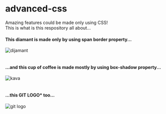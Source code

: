 
# advanced-css
Amazing features could be made only using CSS!<br>
This is what is this respository all about...<br>

#### This **diamant** is made only by using span border property...<br>
![dijamant](https://user-images.githubusercontent.com/85646659/214900768-815a4bd9-f6c7-4bb3-9fdf-6f09c1e0a6ca.png)
<br> <br>
#### ...and this cup of coffee is made mostly by using box-shadow property...<br>
![kava ](https://user-images.githubusercontent.com/85646659/215087503-6e214ae5-759f-42d3-a397-bac5107104bc.png)
<br><br>
#### ...this **GIT LOGO*** too... <br>
![git logo](https://user-images.githubusercontent.com/85646659/215175501-b086a5cd-dc38-4e67-ab19-650a9b189ef7.png)
